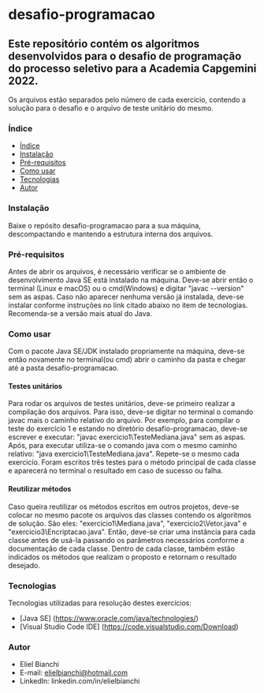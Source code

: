 # desafio-programacao

## Este repositório contém os algoritmos desenvolvidos para o desafio de programação do processo seletivo para a Academia Capgemini 2022.
Os arquivos estão separados pelo número de cada exercício, contendo a solução para o desafio e o arquivo de teste unitário do mesmo.

### Índice
<!--ts-->
   * [Índice](#índice)
   * [Instalação](#instalação)
   * [Pré-requisitos](#pre-requisitos)
   * [Como usar](#como-usar)
   * [Tecnologias](#tecnologias)
   * [Autor](#autor)
<!--te-->

### Instalação

Baixe o repósito desafio-programacao para a sua máquina, descompactando e mantendo a estrutura interna dos arquivos.

### Pré-requisitos

Antes de abrir os arquivos, é necessário verificar se o ambiente de desenvolvimento Java SE está instalado na máquina. Deve-se abrir então o  terminal (Linux e macOS) ou o cmd(Windows) e digitar "javac --version" sem as aspas. Caso não aparecer nenhuma versão já instalada, deve-se instalar conforme instruções no link citado abaixo no item de tecnologias. Recomenda-se a versão mais atual do Java.

### Como usar

Com o pacote Java SE/JDK instalado propriamente na máquina, deve-se então novamente no terminal(ou cmd) abrir o caminho da pasta e chegar até a pasta desafio-programacao. 

#### Testes unitários

Para rodar os arquivos de testes unitários, deve-se primeiro realizar a compilação dos arquivos. Para isso, deve-se digitar no terminal o comando javac mais o caminho relativo do arquivo. Por exemplo, para compilar o teste do exercício 1 e estando no diretório desafio-programacao, deve-se escrever e executar:  "javac exercicio1\TesteMediana.java" sem as aspas. Após, para executar utiliza-se o comando java com o mesmo caminho relativo: "java exercicio1\TesteMediana.java". Repete-se o mesmo cada exercicío. Foram escritos três testes para o método principal de cada classe e aparecerá no terminal o resultado em caso de sucesso ou falha.

#### Reutilizar métodos

Caso queira reutilizar os métodos escritos em outros projetos, deve-se colocar no mesmo pacote os arquivos das classes contendo os algoritmos de solução. São eles: "exercicio1\Mediana.java", "exercicio2\Vetor.java" e "exercicio3\Encriptacao.java". Então, deve-se criar uma instância para cada classe antes de usá-la passando os parâmetros necessários conforme a documentação de cada classe. Dentro de cada classe, também estão indicados os métodos que realizam o proposto e retornam o resultado desejado.

### Tecnologias

Tecnologias utilizadas para resolução destes exercícios:

- [Java SE] (https://www.oracle.com/java/technologies/)
- [Visual Studio Code IDE] (https://code.visualstudio.com/Download)

### Autor

- Eliel Bianchi
- E-mail: elielbianchi@hotmail.com
- LinkedIn: linkedin.com/in/elielbianchi
